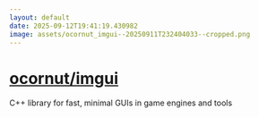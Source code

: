 ```yaml
---
layout: default
date: 2025-09-12T19:41:19.430982
image: assets/ocornut_imgui--20250911T232404033--cropped.png
---
```


# [ocornut/imgui](https://github.com/ocornut/imgui)

C++ library for fast, minimal GUIs in game engines and tools
